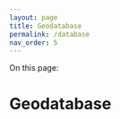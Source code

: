 ```yaml
---
layout: page
title: Geodatabase
permalink: /database
nav_order: 5
---
```


On this page:



# Geodatabase